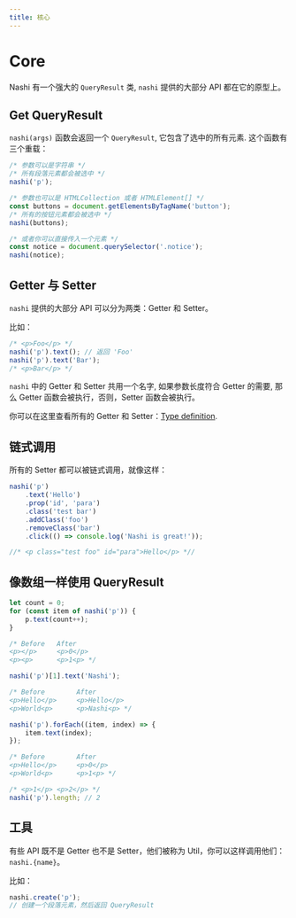 ```yaml
---
title: 核心
---
```


# Core

Nashi 有一个强大的 `QueryResult` 类, `nashi` 提供的大部分 API 都在它的原型上。

## Get QueryResult

`nashi(args)` 函数会返回一个 `QueryResult`, 它包含了选中的所有元素. 这个函数有三个重载：

```ts
/* 参数可以是字符串 */
/* 所有段落元素都会被选中 */
nashi('p');
```

```ts
/* 参数也可以是 HTMLCollection 或者 HTMLElement[] */
const buttons = document.getElementsByTagName('button');
/* 所有的按钮元素都会被选中 */
nashi(buttons);
```

```ts
/* 或者你可以直接传入一个元素 */
const notice = document.querySelector('.notice');
nashi(notice);
```

## Getter 与 Setter

`nashi` 提供的大部分 API 可以分为两类：Getter 和 Setter。

比如：

```ts
/* <p>Foo</p> */
nashi('p').text(); // 返回 'Foo'
nashi('p').text('Bar');
/* <p>Bar</p> */
```

`nashi` 中的 Getter 和 Setter 共用一个名字, 如果参数长度符合 Getter 的需要, 那么 Getter 函数会被执行，否则，Setter 函数会被执行。

你可以在这里查看所有的 Getter 和 Setter：[Type definition](/type.md).

## 链式调用

所有的 Setter 都可以被链式调用，就像这样：

```ts
nashi('p')
    .text('Hello')
    .prop('id', 'para')
    .class('test bar')
    .addClass('foo')
    .removeClass('bar')
    .click(() => console.log('Nashi is great!'));

//* <p class="test foo" id="para">Hello</p> *//
```

## 像数组一样使用 QueryResult

```ts
let count = 0;
for (const item of nashi('p')) {
    p.text(count++);
}

/* Before   After
<p></p>     <p>0</p>
<p><p>      <p>1<p> */
```

```ts
nashi('p')[1].text('Nashi');

/* Before        After
<p>Hello</p>     <p>Hello</p>
<p>World<p>      <p>Nashi<p> */
```

```ts
nashi('p').forEach((item, index) => {
    item.text(index);
});

/* Before        After
<p>Hello</p>     <p>0</p>
<p>World<p>      <p>1<p> */
```

```ts
/* <p>1</p> <p>2</p> */
nashi('p').length; // 2
```

## 工具

有些 API 既不是 Getter 也不是 Setter，他们被称为 Util，你可以这样调用他们： `nashi.{name}`。

比如：

```ts
nashi.create('p');
// 创建一个段落元素，然后返回 QueryResult
```
